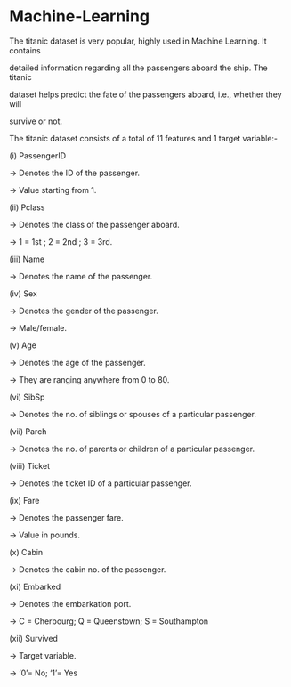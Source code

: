 # Machine-Learning


The titanic dataset is very popular, highly used in Machine Learning. It contains

detailed information regarding all the passengers aboard the ship. The titanic

dataset helps predict the fate of the passengers aboard, i.e., whether they will

survive or not.

 

The titanic dataset consists of a total of 11 features and 1 target variable:-

 

(i) PassengerID 

 

→ Denotes the ID of the passenger. 

 

→ Value starting from 1. 

 

(ii) Pclass 

 

→ Denotes the class of the passenger aboard. 

 

→ 1 = 1st ; 2 = 2nd ; 3 = 3rd. 

 

(iii) Name 

 

→ Denotes the name of the passenger. 

 

(iv) Sex 

 

→ Denotes the gender of the passenger.  

 

→ Male/female. 

 

(v) Age 

 

→ Denotes the age of the passenger. 

 

→ They are ranging anywhere from 0 to 80. 

 

(vi) SibSp 

 

→ Denotes the no. of siblings or spouses of a particular passenger.  

 

(vii) Parch

 

→ Denotes the no. of parents or children of a particular passenger. 

 

(viii) Ticket 

 

→ Denotes the ticket ID of a particular passenger. 

 

(ix) Fare

 

→ Denotes the passenger fare. 

 

→ Value in pounds. 

 

(x) Cabin 

 

→ Denotes the cabin no. of the passenger. 

 

(xi) Embarked

 

→ Denotes the embarkation port. 

 

→ C = Cherbourg; Q = Queenstown; S = Southampton

  

(xii) Survived

 

→ Target variable. 

 

→ ‘0’= No; ‘1’= Yes
